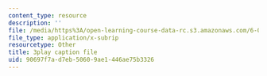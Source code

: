 ```yaml
---
content_type: resource
description: ''
file: /media/https%3A/open-learning-course-data-rc.s3.amazonaws.com/6-02-introduction-to-eecs-ii-digital-communication-systems-fall-2012/90697f7ad7eb50609ae1446ae75b3326_jNzdhBVU620.vtt
file_type: application/x-subrip
resourcetype: Other
title: 3play caption file
uid: 90697f7a-d7eb-5060-9ae1-446ae75b3326
---
```

